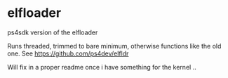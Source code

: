 # elfloader
ps4sdk version of the elfloader

Runs threaded, trimmed to bare minimum, otherwise functions like the old one.
See https://github.com/ps4dev/elfldr

Will fix in a proper readme once i have something for the kernel ..

